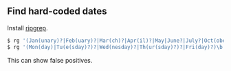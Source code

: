## Find hard-coded dates

Install [ripgrep](https://github.com/BurntSushi/ripgrep).

```bash
$ rg '(Jan(unary)?|Feb(uary)?|Mar(ch)?|Apr(il)?|May|June?|July?|Oct(ober)?|Sep(t(ember)?)?|Nov(ember)?|Dec(ember)?)\b'
$ rg '(Mon(day)|Tu(e(sday)?)?|Wed(nesday)?|Th(ur(sday)?)?|Fri(day)?)\b'
```

This can show false positives.
